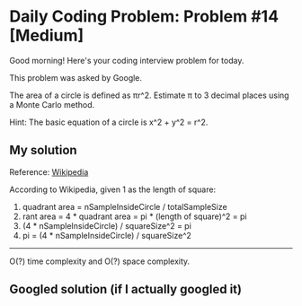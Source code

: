 # Daily Coding Problem: Problem #14 [Medium]

Good morning! Here's your coding interview problem for today.

This problem was asked by Google.

The area of a circle is defined as πr^2. Estimate π to 3 decimal places using a Monte Carlo method.

Hint: The basic equation of a circle is x^2 + y^2 = r^2.

## My solution

Reference: [Wikipedia](https://en.wikipedia.org/wiki/Monte_Carlo_method#Overview)

According to Wikipedia, given 1 as the length of square:

1. quadrant area = nSampleInsideCircle / totalSampleSize
2. rant area = 4 * quadrant area = pi * (length of square)^2 = pi
3. (4 * nSampleInsideCircle) / squareSize^2 = pi
4. pi = (4 * nSampleInsideCircle) / squareSize^2

----

O(?) time complexity and O(?) space complexity.

## Googled solution (if I actually googled it)

